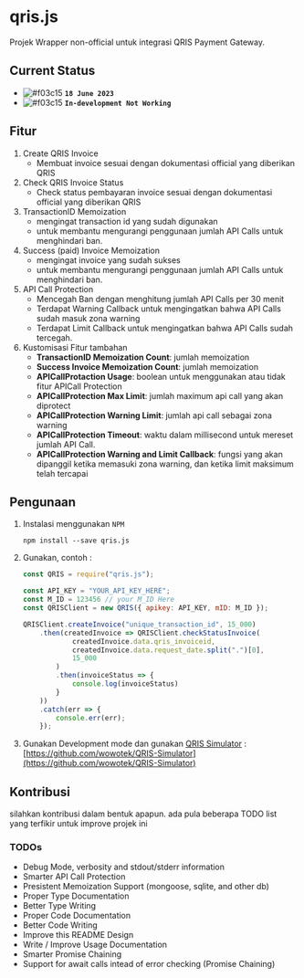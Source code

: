 # qris.js

Projek Wrapper non-official untuk integrasi QRIS Payment Gateway.

## Current Status 
- ![#f03c15](https://placehold.co/15x15/f03c15/f03c15.png) **`18 June 2023`**
- ![#f03c15](https://placehold.co/15x15/f03c15/f03c15.png) **`In-development Not Working`**

## Fitur

1. Create QRIS Invoice
    - Membuat invoice sesuai dengan dokumentasi official
    yang diberikan QRIS
2. Check QRIS Invoice Status
    - Check status pembayaran invoice sesuai dengan dokumentasi official yang diberikan QRIS
3. TransactionID Memoization
    - mengingat transaction id yang sudah digunakan
    - untuk membantu mengurangi penggunaan jumlah API Calls untuk menghindari ban.
4. Success (paid) Invoice Memoization
    - mengingat invoice yang sudah sukses
    - untuk membantu mengurangi penggunaan jumlah API Calls untuk menghindari ban.
5. API Call Protection
    - Mencegah Ban dengan menghitung jumlah API Calls
    per 30 menit
    - Terdapat Warning Callback untuk mengingatkan bahwa
    API Calls sudah masuk zona warning
    - Terdapat Limit Callback untuk mengingatkan bahwa
    API Calls sudah tercegah.
6. Kustomisasi Fitur tambahan
    - **TransactionID Memoization Count**: jumlah memoization
    - **Success Invoice Memoization Count**: jumlah memoization
    - **APICallProtaction Usage**: boolean untuk menggunakan atau
    tidak fitur APICall Protection
    - **APICallProtection Max Limit**: jumlah maximum api call
    yang akan diprotect
    - **APICallProtection Warning Limit**: jumlah api call sebagai
    zona warning
    - **APICallProtection Timeout**: waktu dalam millisecond untuk
    mereset jumlah API Call.
    - **APICallProtection Warning and Limit Callback**: fungsi yang
    akan dipanggil ketika memasuki zona warning, dan ketika
    limit maksimum telah tercapai
## Pengunaan

1. Instalasi menggunakan `NPM`
    ```
    npm install --save qris.js
    ```
2. Gunakan, contoh :
    ```js
    const QRIS = require("qris.js");

    const API_KEY = "YOUR_API_KEY_HERE";
    const M_ID = 123456 // your M_ID Here
    const QRISClient = new QRIS({ apikey: API_KEY, mID: M_ID });

    QRISClient.createInvoice("unique_transaction_id", 15_000)
        .then(createdInvoice => QRISClient.checkStatusInvoice(
                createdInvoice.data.qris_invoiceid,
                createdInvoice.data.request_date.split(".")[0],
                15_000
            )
            .then(invoiceStatus => {
                console.log(invoiceStatus)
            }
        ))
        .catch(err => {
            console.err(err);
        });
    ```
3. Gunakan Development mode dan gunakan [QRIS Simulator](https://github.com/wowotek/QRIS-Simulator) : [https://github.com/wowotek/QRIS-Simulator](https://github.com/wowotek/QRIS-Simulator)
## Kontribusi

silahkan kontribusi dalam bentuk apapun. ada pula beberapa
TODO list yang terfikir untuk improve projek ini

### TODOs
- Debug Mode, verbosity and stdout/stderr information
- Smarter API Call Protection
- Presistent Memoization Support (mongoose, sqlite, and other db)
- Proper Type Documentation
- Better Type Writing
- Proper Code Documentation
- Better Code Writing
- Improve this README Design
- Write / Improve Usage Documentation
- Smarter Promise Chaining
- Support for await calls intead of error checking (Promise Chaining)